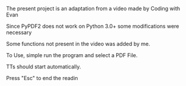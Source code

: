 The present project is an adaptation from a video made by Coding with Evan

Since PyPDF2 does not work on Python 3.0+ some modifications were necessary

Some functions not present in the video was added by me.


To Use, simple run the program and select a PDF File.

TTs should start automatically.

Press "Esc" to end the readin
